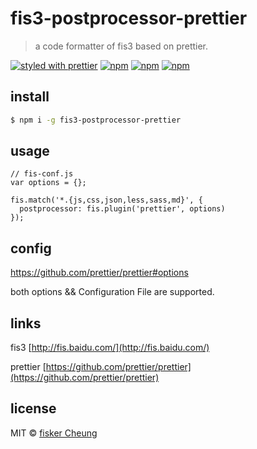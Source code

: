 # fis3-postprocessor-prettier

> a code formatter of fis3 based on prettier.

[![styled with prettier](https://img.shields.io/badge/styled_with-prettier-ff69b4.svg?style=flat-square)](https://github.com/prettier/prettier)
[![npm](https://img.shields.io/npm/v/fis3-postprocessor-prettier.svg?style=flat-square)](https://www.npmjs.com/package/fis3-postprocessor-prettier)
[![npm](https://img.shields.io/npm/dt/fis3-postprocessor-prettier.svg?style=flat-square)](https://www.npmjs.com/package/fis3-postprocessor-prettier)
[![npm](https://img.shields.io/npm/dm/fis3-postprocessor-prettier.svg?style=flat-square)](https://www.npmjs.com/package/fis3-postprocessor-prettier)

## install

```sh
$ npm i -g fis3-postprocessor-prettier
```

## usage

```
// fis-conf.js
var options = {};

fis.match('*.{js,css,json,less,sass,md}', {
  postprocessor: fis.plugin('prettier', options)
});
```

## config
https://github.com/prettier/prettier#options

both options && Configuration File are supported.



## links

  fis3 [http://fis.baidu.com/](http://fis.baidu.com/)

  prettier [https://github.com/prettier/prettier](https://github.com/prettier/prettier)


## license
MIT © [fisker Cheung](https://github.com/fisker)
